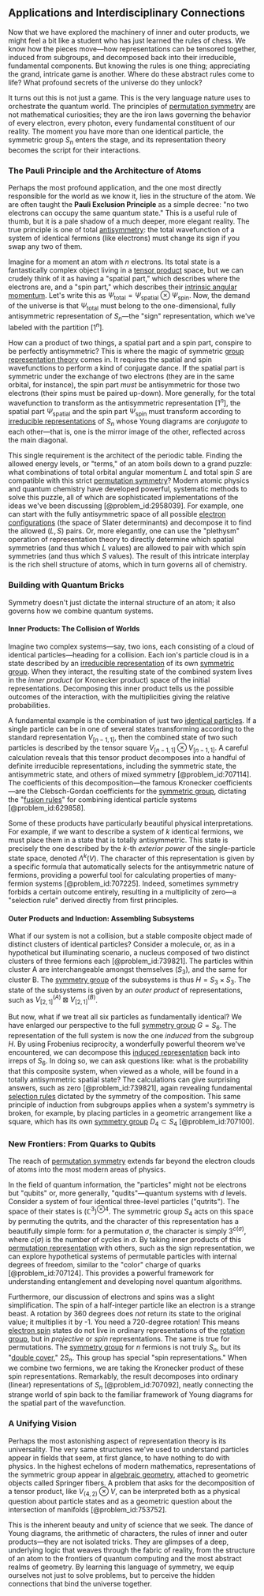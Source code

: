 ## Applications and Interdisciplinary Connections

Now that we have explored the machinery of inner and outer products, we might feel a bit like a student who has just learned the rules of chess. We know how the pieces move—how representations can be tensored together, induced from subgroups, and decomposed back into their irreducible, fundamental components. But knowing the rules is one thing; appreciating the grand, intricate game is another. Where do these abstract rules come to life? What profound secrets of the universe do they unlock?

It turns out this is not just a game. This is the very language nature uses to orchestrate the quantum world. The principles of [permutation symmetry](@article_id:185331) are not mathematical curiosities; they are the iron laws governing the behavior of every electron, every photon, every fundamental constituent of our reality. The moment you have more than one identical particle, the symmetric group $S_n$ enters the stage, and its representation theory becomes the script for their interactions.

### The Pauli Principle and the Architecture of Atoms

Perhaps the most profound application, and the one most directly responsible for the world as we know it, lies in the structure of the atom. We are often taught the **Pauli Exclusion Principle** as a simple decree: "no two electrons can occupy the same quantum state." This is a useful rule of thumb, but it is a pale shadow of a much deeper, more elegant reality. The true principle is one of total [antisymmetry](@article_id:261399): the total wavefunction of a system of identical fermions (like electrons) must change its sign if you swap any two of them.

Imagine for a moment an atom with $n$ electrons. Its total state is a fantastically complex object living in a [tensor product](@article_id:140200) space, but we can crudely think of it as having a "spatial part," which describes where the electrons are, and a "spin part," which describes their [intrinsic angular momentum](@article_id:189233). Let's write this as $\Psi_{\text{total}} = \Psi_{\text{spatial}} \otimes \Psi_{\text{spin}}$. Now, the demand of the universe is that $\Psi_{\text{total}}$ must belong to the one-dimensional, fully antisymmetric representation of $S_n$—the "sign" representation, which we've labeled with the partition $[1^n]$.

How can a product of two things, a spatial part and a spin part, conspire to be perfectly antisymmetric? This is where the magic of symmetric [group representation theory](@article_id:141436) comes in. It requires the spatial and spin wavefunctions to perform a kind of conjugate dance. If the spatial part is symmetric under the exchange of two electrons (they are in the same orbital, for instance), the spin part *must* be antisymmetric for those two electrons (their spins must be paired up-down). More generally, for the total wavefunction to transform as the antisymmetric representation $[1^n]$, the spatial part $\Psi_{\text{spatial}}$ and the spin part $\Psi_{\text{spin}}$ must transform according to [irreducible representations](@article_id:137690) of $S_n$ whose Young diagrams are *conjugate* to each other—that is, one is the mirror image of the other, reflected across the main diagonal.

This single requirement is the architect of the periodic table. Finding the allowed energy levels, or "terms," of an atom boils down to a grand puzzle: what combinations of total orbital angular momentum $L$ and total spin $S$ are compatible with this strict [permutation symmetry](@article_id:185331)? Modern atomic physics and quantum chemistry have developed powerful, systematic methods to solve this puzzle, all of which are sophisticated implementations of the ideas we've been discussing [@problem_id:2958039]. For example, one can start with the fully antisymmetric space of all possible [electron configurations](@article_id:191062) (the space of Slater determinants) and decompose it to find the allowed $(L,S)$ pairs. Or, more elegantly, one can use the "plethysm" operation of representation theory to directly determine which spatial symmetries (and thus which $L$ values) are allowed to pair with which spin symmetries (and thus which $S$ values). The result of this intricate interplay is the rich shell structure of atoms, which in turn governs all of chemistry.

### Building with Quantum Bricks

Symmetry doesn't just dictate the internal structure of an atom; it also governs how we combine quantum systems.

#### Inner Products: The Collision of Worlds

Imagine two complex systems—say, two ions, each consisting of a cloud of identical particles—heading for a collision. Each ion's particle cloud is in a state described by an [irreducible representation](@article_id:142239) of its own [symmetric group](@article_id:141761). When they interact, the resulting state of the combined system lives in the *inner product* (or Kronecker product) space of the initial representations. Decomposing this inner product tells us the possible outcomes of the interaction, with the multiplicities giving the relative probabilities.

A fundamental example is the combination of just two [identical particles](@article_id:152700). If a single particle can be in one of several states transforming according to the standard representation $V_{[n-1,1]}$, then the combined state of two such particles is described by the tensor square $V_{[n-1,1]} \otimes V_{[n-1,1]}$. A careful calculation reveals that this tensor product decomposes into a handful of definite irreducible representations, including the symmetric state, the antisymmetric state, and others of mixed symmetry [@problem_id:707114]. The coefficients of this decomposition—the famous Kronecker coefficients—are the Clebsch-Gordan coefficients for the [symmetric group](@article_id:141761), dictating the "[fusion rules](@article_id:141746)" for combining identical particle systems [@problem_id:629858].

Some of these products have particularly beautiful physical interpretations. For example, if we want to describe a system of $k$ identical fermions, we must place them in a state that is totally antisymmetric. This state is precisely the one described by the $k$-th *exterior power* of the single-particle state space, denoted $\Lambda^k(V)$. The character of this representation is given by a specific formula that automatically selects for the antisymmetric nature of fermions, providing a powerful tool for calculating properties of many-fermion systems [@problem_id:707225]. Indeed, sometimes symmetry forbids a certain outcome entirely, resulting in a multiplicity of zero—a "selection rule" derived directly from first principles.

#### Outer Products and Induction: Assembling Subsystems

What if our system is not a collision, but a stable composite object made of distinct clusters of identical particles? Consider a molecule, or, as in a hypothetical but illuminating scenario, a nucleus composed of two distinct clusters of three fermions each [@problem_id:739821]. The particles within cluster A are interchangeable amongst themselves ($S_3$), and the same for cluster B. The [symmetry group](@article_id:138068) of the subsystems is thus $H = S_3 \times S_3$. The state of the subsystems is given by an *outer product* of representations, such as $V_{[2,1]}^{(A)} \boxtimes V_{[2,1]}^{(B)}$.

But now, what if we treat all six particles as fundamentally identical? We have enlarged our perspective to the full [symmetry group](@article_id:138068) $G = S_6$. The representation of the full system is now the one *induced* from the subgroup $H$. By using Frobenius reciprocity, a wonderfully powerful theorem we've encountered, we can decompose this [induced representation](@article_id:140338) back into irreps of $S_6$. In doing so, we can ask questions like: what is the probability that this composite system, when viewed as a whole, will be found in a totally antisymmetric spatial state? The calculations can give surprising answers, such as zero [@problem_id:739821], again revealing fundamental [selection rules](@article_id:140290) dictated by the symmetry of the composition. This same principle of induction from subgroups applies when a system's symmetry is broken, for example, by placing particles in a geometric arrangement like a square, which has its own [symmetry group](@article_id:138068) $D_4 \subset S_4$ [@problem_id:707100].

### New Frontiers: From Quarks to Qubits

The reach of [permutation symmetry](@article_id:185331) extends far beyond the electron clouds of atoms into the most modern areas of physics.

In the field of quantum information, the "particles" might not be electrons but "qubits" or, more generally, "qudits"—quantum systems with $d$ levels. Consider a system of four identical three-level particles ("qutrits"). The space of their states is $(\mathbb{C}^3)^{\otimes 4}$. The symmetric group $S_4$ acts on this space by permuting the qutrits, and the character of this representation has a beautifully simple form: for a permutation $\sigma$, the character is simply $3^{c(\sigma)}$, where $c(\sigma)$ is the number of cycles in $\sigma$. By taking inner products of this [permutation representation](@article_id:138645) with others, such as the sign representation, we can explore hypothetical systems of permutable particles with internal degrees of freedom, similar to the "color" charge of quarks [@problem_id:707124]. This provides a powerful framework for understanding entanglement and developing novel quantum algorithms.

Furthermore, our discussion of electrons and spins was a slight simplification. The spin of a half-integer particle like an electron is a strange beast. A rotation by 360 degrees does *not* return its state to the original value; it multiplies it by -1. You need a 720-degree rotation! This means [electron spin](@article_id:136522) states do not live in ordinary representations of the [rotation group](@article_id:203918), but in *projective* or *spin* representations. The same is true for permutations. The [symmetry group](@article_id:138068) for $n$ fermions is not truly $S_n$, but its "[double cover](@article_id:183322)," $2S_n$. This group has special "spin representations." When we combine two fermions, we are taking the Kronecker product of these spin representations. Remarkably, the result decomposes into ordinary (linear) representations of $S_n$ [@problem_id:707092], neatly connecting the strange world of spin back to the familiar framework of Young diagrams for the spatial part of the wavefunction.

### A Unifying Vision

Perhaps the most astonishing aspect of representation theory is its universality. The very same structures we've used to understand particles appear in fields that seem, at first glance, to have nothing to do with physics. In the highest echelons of modern mathematics, representations of the symmetric group appear in [algebraic geometry](@article_id:155806), attached to geometric objects called Springer fibers. A problem that asks for the decomposition of a tensor product, like $V_{(4,2)} \otimes V$, can be interpreted both as a physical question about particle states and as a geometric question about the intersection of manifolds [@problem_id:753752].

This is the inherent beauty and unity of science that we seek. The dance of Young diagrams, the arithmetic of characters, the rules of inner and outer products—they are not isolated tricks. They are glimpses of a deep, underlying logic that weaves through the fabric of reality, from the structure of an atom to the frontiers of quantum computing and the most abstract realms of geometry. By learning this language of symmetry, we equip ourselves not just to solve problems, but to perceive the hidden connections that bind the universe together.